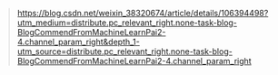> https://blog.csdn.net/weixin_38320674/article/details/106394498?utm_medium=distribute.pc_relevant_right.none-task-blog-BlogCommendFromMachineLearnPai2-4.channel_param_right&depth_1-utm_source=distribute.pc_relevant_right.none-task-blog-BlogCommendFromMachineLearnPai2-4.channel_param_right

